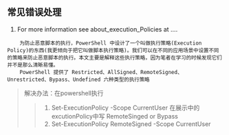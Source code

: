 ## 常见错误处理

1. For more information see about_execution_Policies at ....
```
    为防止恶意脚本的执行，PowerShell 中设计了一个叫做执行策略(Execution Policy)的东西(我更倾向于把它叫做脚本执行策略)。我们可以在不同的应用场景中设置不同的策略来防止恶意脚本的执行。本文主要是解释这些执行策略，因为笔者在学习的时候发现它们并不是那么清晰易懂。
    PowerShell 提供了 Restricted、AllSigned、RemoteSigned、Unrestricted、Bypass、Undefined 六种类型的执行策略
```
> 解决办法：在powershell执行
>> 1. Set-ExecutionPolicy -Scope CurrentUser  在展示中的 excutionPolicy中写 RemoteSinged or Bypass
>> 2. Set-ExecutionPolicy RemoteSigned -Scope CurrentUser